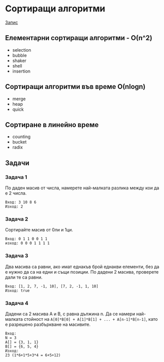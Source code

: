 # Сортиращи алгоритми

[Запис](https://drive.google.com/file/d/1YljHeeru6RJcA80HRlcHoaAIqQdHN7Gm/view?usp=sharing)

## Елементарни сортиращи алгоритми - О(n^2)
- selection
- bubble
- shaker
- shell
- insertion

## Сортиращи алгоритми във време О(nlogn)
- merge
- heap
- quick

## Сортиранe в линейно време
- counting
- bucket
- radix

## Задачи
### Задача 1
По даден масив от числа, намерете най-малката разлика между кои да е 2 числа.
```
Вход: 3 10 8 6
Изход: 2
```
### Задача 2
Сортирайте масив от 0ли и 1ци.
```
Вход: 0 1 1 0 0 1 1
изход: 0 0 0 1 1 1 1
```
### Задача 3
Два масива са равни, ако имат еднакъв брой еднакви елементи, без да е нужно да са на едни и същи позиции. По дадени 2 масива, проверете дали те са равни.
```
Вход: [1, 2, 7, -1, 10], [7, 2, -1, 1, 10]
Изход: true
```
### Задача 4
Дадени са 2 масива A и B, с равна дължина n. Да се намери най-малката стойност на `A[0]*B[0] + A[1]*B[1] + ... + A[n-1]*B[n-1]`, като е разрешено разбъркване на масивите.
```
Вход:
N = 3 
A[] = {3, 1, 1}
B[] = {6, 5, 4}
Изход:
23 (1*6+1*5+3*4 = 6+5+12)
```
